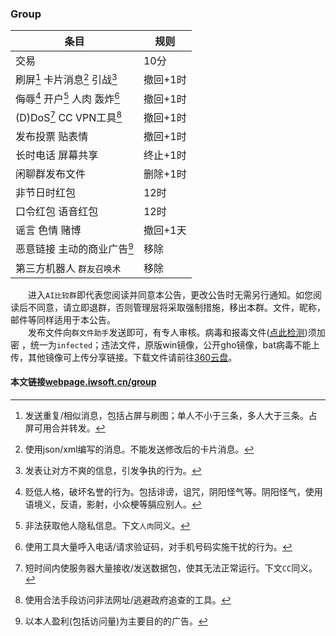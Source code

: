 ### Group
条目|规则
-|-
交易|10分
刷屏[^1] 卡片消息[^2] 引战[^3]|撤回+1时
侮辱[^4] 开户[^5] 人肉 轰炸[^6]|撤回+1时
(D)DoS[^7] CC VPN工具[^8]|撤回+1时
发布投票 贴表情|撤回+1时
长时电话 屏幕共享|终止+1时
​闲聊群发布文件|删除+1时
非节日时红包|12时 
口令红包 语音红包|12时
谣言 色情 赌博|撤回+1天
恶意链接 主动的商业广告[^9]|移除
第三方机器人 `群友召唤术`|移除

[^1]:发送重复/相似消息，包括占屏与刷图；单人不小于三条，多人大于三条。占屏可用合并转发。
[^2]:使用json/xml编写的消息。不能发送修改后的卡片消息。
[^3]:发表让对方不爽的信息，引发争执的行为。
[^4]:贬低人格，破坏名誉的行为。包括诽谤，诅咒，阴阳怪气等。阴阳怪气，使用语境义，反语，影射，小众梗等膈应别人。
[^5]:非法获取他人隐私信息。下文`人肉`同义。
[^6]:使用工具大量呼入电话/请求验证码，对手机号码实施干扰的行为。
[^7]:短时间内使服务器大量接收/发送数据包，使其无法正常运行。下文`CC`同义。
[^8]:使用合法手段访问非法网址/逃避政府追查的工具。
[^9]:以本人盈利(包括访问量)为主要目的的广告。

　　进入`AI比较群`即代表您阅读并同意本公告，更改公告时无需另行通知。如您阅读后不同意，请立即退群，否则管理层将采取强制措施，移出本群。文件，昵称，邮件等同样适用于本公告。  
　　发布文件向`群文件助手`发送即可，有专人审核。病毒和报毒文件(<a href="https://ata.360.net/detection" target="_blank">点此检测<a/>)须加密 ，统一为`infected`；违法文件，原版win镜像，公开gho镜像，bat病毒不能上传，其他镜像可上传分享链接。下载文件请前往<a href="https://yunpan.360.cn/surl_ykun9KgbPpD" target="_blank">360云盘<a/>。  
#### 本文链接[webpage.iwsoft.cn/group](https://webpage.iwsoft.cn/group)
<script src="https://cdn.jsdelivr.net/npm/live2d-widget@3.x/lib/L2Dwidget.min.js#gddhy.net"></script>
<script>L2Dwidget.init({"pluginRootPath":"live2dw/","pluginJsPath":"lib/","pluginModelPath":"assets/","tagMode":false,"debug":false,"model":{"jsonPath":"https://cdn.jsdelivr.net/gh/gddhy/gddhy.github.io/live2dw/22/model.json"},"display":{"position":"right","width":210,"height":260},"mobile":{"show":true},"log":false});</script>
